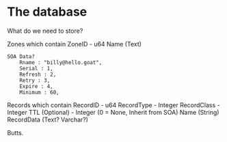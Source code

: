# The database

What do we need to store?

Zones
    which contain
    ZoneID - u64
    Name (Text)

    SOA Data?
        Rname : "billy@hello.goat",
        Serial : 1,
        Refresh : 2,
        Retry : 3,
        Expire : 4,
        Minimum : 60,

Records
    which contain
    RecordID - u64
    RecordType - Integer
    RecordClass - Integer
    TTL (Optional) - Integer (0 = None, Inherit from SOA)
    Name (String)
    RecordData (Text? Varchar?)

Butts.
